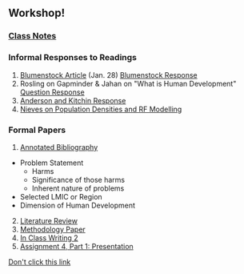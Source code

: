## Workshop!

### [Class Notes](https://chase4eck.github.io/workshop-/Class_Notes)

### Informal Responses to Readings

1. [Blumenstock Article](https://www.nature.com/magazine-assets/d41586-018-06215-5/d41586-018-06215-5.pdf) (Jan. 28) [Blumenstock Response](https://chase4eck.github.io/workshop-/blumenstock)
2. Rosling on Gapminder & Jahan on "What is Human Development" [Question Response](https://chase4eck.github.io/workshop-/rosling_jahan)
3. [Anderson and Kitchin Response](https://chase4eck.github.io/workshop-/KitchinAndAnderson)
4. [Nieves on Population Densities and RF Modelling](https://chase4eck.github.io/workshop-/nieves)


### Formal Papers

1. [Annotated Bibliography](https://chase4eck.github.io/workshop-/AnnotatedBib)
- Problem Statement
  - Harms
  - Significance of those harms
  - Inherent nature of problems
- Selected LMIC or Region
- Dimension of Human Development


2. [Literature Review](https://chase4eck.github.io/workshop-/Literature_Review)
3. [Methodology Paper](https://chase4eck.github.io/workshop-/MethodologyPaper)
4. [In Class Writing 2](https://chase4eck.github.io/workshop-/InClass2)
5. [Assignment 4, Part 1: Presentation](https://chase4eck.github.io/workshop-/presentation)



[Don't click this link](https://www.youtube.com/watch?v=dQw4w9WgXcQ)
